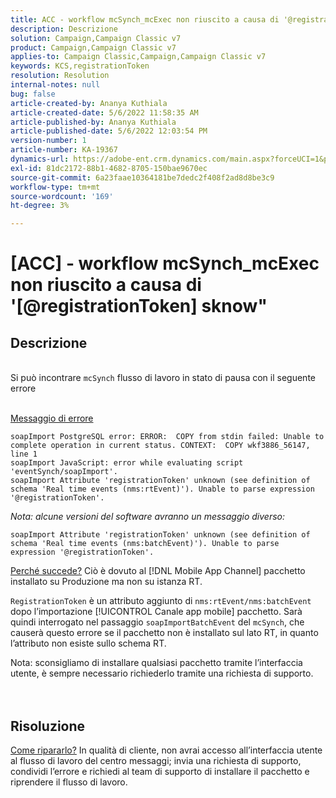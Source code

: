 ```yaml
---
title: ACC - workflow mcSynch_mcExec non riuscito a causa di '@registrationToken unknow'
description: Descrizione
solution: Campaign,Campaign Classic v7
product: Campaign,Campaign Classic v7
applies-to: Campaign Classic,Campaign,Campaign Classic v7
keywords: KCS,registrationToken
resolution: Resolution
internal-notes: null
bug: false
article-created-by: Ananya Kuthiala
article-created-date: 5/6/2022 11:58:35 AM
article-published-by: Ananya Kuthiala
article-published-date: 5/6/2022 12:03:54 PM
version-number: 1
article-number: KA-19367
dynamics-url: https://adobe-ent.crm.dynamics.com/main.aspx?forceUCI=1&pagetype=entityrecord&etn=knowledgearticle&id=ea48c7d8-33cd-ec11-a7b5-6045bd00d995
exl-id: 81dc2172-88b1-4682-8705-150bae9670ec
source-git-commit: 6a23faae10364181be7dedc2f408f2ad8d8be3c9
workflow-type: tm+mt
source-wordcount: '169'
ht-degree: 3%

---
```


# [ACC] - workflow mcSynch_mcExec non riuscito a causa di &#39;[@registrationToken] sknow&quot;

## Descrizione

<br>Si può incontrare `mcSynch` flusso di lavoro in stato di pausa con il seguente errore<br><br>

<u>Messaggio di errore</u>

```
soapImport PostgreSQL error: ERROR:  COPY from stdin failed: Unable to complete operation in current status. CONTEXT:  COPY wkf3886_56147, line 1
soapImport JavaScript: error while evaluating script 'eventSynch/soapImport'.
soapImport Attribute 'registrationToken' unknown (see definition of schema 'Real time events (nms:rtEvent)'). Unable to parse expression '@registrationToken'.
```

*Nota: alcune versioni del software avranno un messaggio diverso:*

```
soapImport Attribute 'registrationToken' unknown (see definition of schema 'Real time events (nms:batchEvent)'). Unable to parse expression '@registrationToken'.
```

<u>Perché succede?</u>
Ciò è dovuto al [!DNL Mobile App Channel] pacchetto installato su Produzione ma non su istanza RT.

`RegistrationToken` è un attributo aggiunto di `nms:rtEvent/nms:batchEvent` dopo l’importazione [!UICONTROL Canale app mobile] pacchetto. Sarà quindi interrogato nel passaggio `soapImportBatchEvent` del `mcSynch`, che causerà questo errore se il pacchetto non è installato sul lato RT, in quanto l’attributo non esiste sullo schema RT.



Nota: sconsigliamo di installare qualsiasi pacchetto tramite l’interfaccia utente, è sempre necessario richiederlo tramite una richiesta di supporto.
<br><br> <br>

## Risoluzione

<u>Come ripararlo?</u>
In qualità di cliente, non avrai accesso all’interfaccia utente al flusso di lavoro del centro messaggi; invia una richiesta di supporto, condividi l’errore e richiedi al team di supporto di installare il pacchetto e riprendere il flusso di lavoro.
